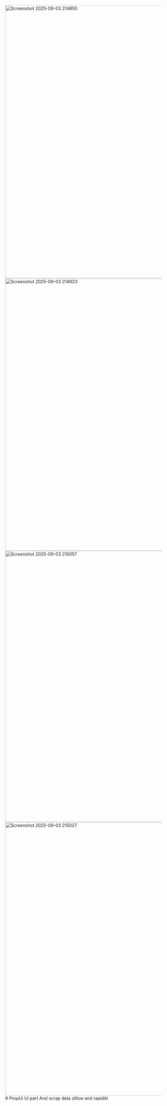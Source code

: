 <img width="1916" height="878" alt="Screenshot 2025-09-03 214850" src="https://github.com/user-attachments/assets/3ff9ed59-7310-47ee-a248-d0c2498e808f" />
<img width="1916" height="876" alt="Screenshot 2025-09-03 214923" src="https://github.com/user-attachments/assets/84e246de-d5f3-42a4-b460-5cd7032f81cd" />
<img width="1919" height="872" alt="Screenshot 2025-09-03 215057" src="https://github.com/user-attachments/assets/c4149a41-c836-4c63-880a-fead89b1c904" />
<img width="1919" height="879" alt="Screenshot 2025-09-03 215027" src="https://github.com/user-attachments/assets/f7569595-8db3-41d8-b6f5-4aff7663c048" />
# PropUi
Ui part And scrap data zillow and rapidAi
